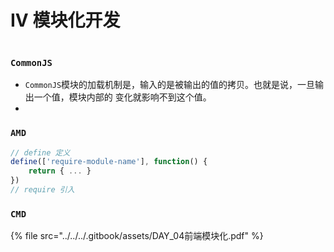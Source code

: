 # IV 模块化开发

<figure><img src="https://pic1.zhimg.com/80/v2-ac1cc476379c858ef58a965839cdb7ab_720w.webp?source=1940ef5c" alt=""><figcaption></figcaption></figure>

### `CommonJS`

* `CommonJS`模块的加载机制是，输⼊的是被输出的值的拷⻉。也就是说，⼀旦输出⼀个值，模块内部的 变化就影响不到这个值。
*

### `AMD`

```javascript
// define 定义
define(['require-module-name'], function() {
    return { ... }
})
// require 引入

```

### `CMD`





{% file src="../../../.gitbook/assets/DAY_04前端模块化.pdf" %}
